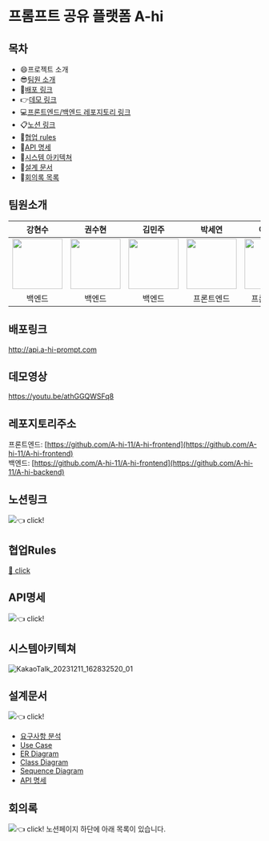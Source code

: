 # 프롬프트 공유 플랫폼 A-hi

## 목차
- :smile:프로젝트 소개
- :sunglasses:[팀원 소개](#팀원소개)
- :bell:[배포 링크](#배포링크)
- :point_right:[데모 링크](#데모영상)
- :computer:[프론트엔드/백엔드 레포지토리 링크](#레포지토리주소)
- :clipboard:[노션 링크](#노션링크)
- :high_brightness:[협업 rules](#협업Rules)
- :page_facing_up:[API 명세](#API명세)
- :frog:[시스템 아키텍쳐](#시스템아키텍쳐)
- :bookmark_tabs:[설계 문서](#설계문서)
- :date:[회의록 목록](#회의록)



## 팀원소개
| 강현수 | 권수현 | 김민주 | 박세연 | 이강현 |
| :-----: | :-----: | :-----: | :-----: | :-----: |
| [<img src="https://github.com/Richter3766.png" width="100px">](https://github.com/Richter3766) | [<img src="https://github.com/kwonssshyeon.png" width="100px">](https://github.com/kwonssshyeon) | [<img src="https://github.com/minju26.png" width="100px">](https://github.com/minju26) | [<img src="https://github.com/adorableco.png" width="100px">](https://github.com/adorableco) | [<img src="https://github.com/heed410.png" width="100px">](https://github.com/heed410) | 
| 백엔드 | 백엔드 | 백엔드 | 프론트엔드 | 프론트엔드

## 배포링크
http://api.a-hi-prompt.com

## 데모영상
https://youtu.be/athGGQWSFq8

## 레포지토리주소
프론트엔드: [https://github.com/A-hi-11/A-hi-frontend](https://github.com/A-hi-11/A-hi-frontend)<br>
백엔드: [https://github.com/A-hi-11/A-hi-frontend](https://github.com/A-hi-11/A-hi-backend)

## 노션링크
[<img src="https://img.shields.io/badge/Notion-000000?style=for-the-badge&logo=Python&logoColor=white">](https://www.notion.so/1-11-d1a20aa58e194d039e11ea82d237abee?pvs=4):point_left: click!


## 협업Rules
[:high_brightness: click](https://github.com/A-hi-11/.github/wiki/Rules)

## API명세
[<img src="https://img.shields.io/badge/Postman-FF6C37?style=for-the-badge&logo=Python&logoColor=white">](https://documenter.getpostman.com/view/28792658/2s9YC7SrLY#c132fab8-ab5a-404c-bcda-ef9957c4afc5):point_left: click!

## 시스템아키텍쳐
![KakaoTalk_20231211_162832520_01](https://github.com/A-hi-11/.github/assets/104684033/a229f588-6e02-4e3a-b5be-44c12f5886af)

## 설계문서
[<img src="https://img.shields.io/badge/Notion-000000?style=for-the-badge&logo=Python&logoColor=white">](https://olive-margin-b2f.notion.site/d08ea986e57d472c9485cd7491d00b8a):point_left: click!
- [요구사항 분석](https://olive-margin-b2f.notion.site/e8f64d55758c46ffbbd3b302d7ef278e)
- [Use Case](https://olive-margin-b2f.notion.site/Use-case-11cf7b1dd77c4994a72a1b036860ab09)
- [ER Diagram](https://olive-margin-b2f.notion.site/ER-Diagram-a36e0f684d99401fb474ebf9578052e8)
- [Class Diagram](https://olive-margin-b2f.notion.site/Class-Diagram-31043746d9dc4517b928336fe65c5665)
- [Sequence Diagram](https://olive-margin-b2f.notion.site/Sequence-diagram-b1782162786746dda7ae293ebc097b2b)
- [API 명세](https://olive-margin-b2f.notion.site/API-bca6453c945547d596e35cb87a8f1df8)

## 회의록
[<img src="https://img.shields.io/badge/Notion-000000?style=for-the-badge&logo=Python&logoColor=white">](https://www.notion.so/1-11-d1a20aa58e194d039e11ea82d237abee?pvs=4):point_left: click!
노션페이지 하단에 아래 목록이 있습니다.

